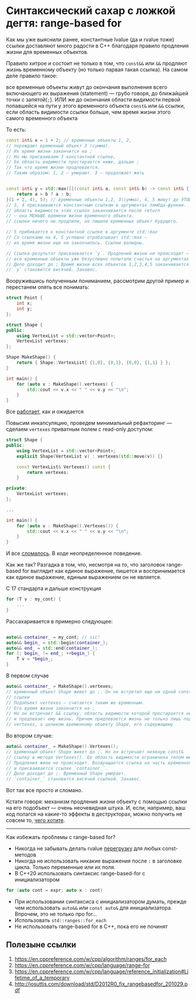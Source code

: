 # Синтаксический сахар с ложкой дегтя: range-based for

Как мы уже выяснили ранее, константные lvalue (да и rvalue тоже) ссылки доставляют много радости в C++ благодаря правило продления жизни для временных объектов.

Правило хитрое и состоит не только в том, что `const&&` или `&&` продляют жизнь временному объекту (но только парвая такая ссылка). На самом деле правило такое:

все временные объекты живут до окончания выполнения всего включающего их выражения (statement) — грубо говоря, до ближайшей точки с запятой(`;`). 
ИЛИ же до окончания области видимости первой попавшейся на пути у этого временного объекта `const&` или `&&` ссылки, если область видимости ссылки больше, чем время жизни этого самого временного объекта 

То есть:

```C++
const int& x = 1 + 2; // временные объекты 1, 2, 
// порождают временный объект 3 (сумма). 
// Их время жизни закончится на ; 
// Но мы присваиваем 3 константной ссылке, 
// Ее область видимости простирается ниже, дальше ;
// Так что время жизни продлевается. 
// Таким образом: 1, 2 — умирают. 3 — продолжает жить


const int& y = std::max([](const int& a, const int& b) -> const int& {
    return a > b ? a : b;
}(1 + 2, 4), 5); // временные объекты 1,2, 3(сумма), 4, 5 живут до ЭТОЙ ;
// 3, 4 присваиваются константным ссылкам в аргументах лямбда-функии.
// область видимости этих ссылок заканчивается после return
// — она МЕНЬШЕ времени жизни временного объекта. 
// ссылки ничего не продлили, но лишили временных объект будущего.

// 5 прибивается к константной ссылке в аргументе std::max
// Со ссылками на 4, 5 успешно отрабатывает std::max — 
// их время жизни еще не закончилось. Ссылки валидны.

// Ссылка-результат присваевается `y`. Продлений жизни не происходит —
// все временные объекты уже безуспешно попытали счастья на аргументах функций.
// Дело доходит до ; Время жизни всех объектов 1,2,3,4,5 заканчивается.
// `y` становится висячей. Занавес.
```


Вооружившись полученным пониманием, рассмотрим другой пример и перестанем опять все понимать:

```C++
struct Point {
    int x;
    int y;
};

struct Shape {
public:
    using VertexList = std::vector<Point>;
    VertexList vertexes;
};

Shape MakeShape() {
    return { Shape::VertexList{ {1,0}, {0,1}, {0,0}, {1,1} } };
}

int main() {
    for (auto v : MakeShape().vertexes) {
        std::cout << v.x << " " << v.y << "\n";
    }
}
```
Все [работает](https://godbolt.org/z/r1zbzK), как и ожидается

Повысим инкапсуляцию, проведем минимальный рефакторинг — сделаем `vertexes` приватным полем с read-only доступом:

```C++
struct Shape {
public:
    using VertexList = std::vector<Point>;
    explicit Shape(VertexList v) : vertexes(std::move(v)) {}

    const VertexList& Vertexes() const {
        return vertexes;
    }

private:  
    VertexList vertexes;
};

...

int main() {
    for (auto v : MakeShape().Vertexes()) {
        std::cout << v.x << " " << v.y << "\n";
    }
}
```

И все [сломалось](https://godbolt.org/z/Ejq745). В коде неопределенное поведение.

Как же так? Разгадка в том, что, несмотря на то, что заголовок range-based for выглядит как единое выражение, пишется и воспринимается как единое выражение, единым выражением он не является.

С 17 стандарта и дальше конструкция
```C++
for (T v : my_cont) {
    ...
}
```
Рассахаривается в примерно следующее:
```C++

auto&& container_ = my_cont; // sic!
auto&& begin_ = std::begin(container_);
auto&& end_ = std::end(container_);
for (; begin_ != end_; ++begin_) {
    T v = *begin_;
} 
```

В первом случае
```C++
auto&& container_ = MakeShape().vertexes;
// временный объект Shape живет до ;. Он не встретил еще ни одной const& или &&
// ссылки
// Подобъект vertexes — считается таким же временным. 
// Его время жизни закончится на ;
// Но он встречает && ссылку, область видимости которой простирается ниже
// и продлевает ему жизнь. Причем придлевается жизнь не только лишь подобъекту
// vertexes, а целиком временному объекту Shape, его содержащему
```

Во втором случае:
```C++
auto&& container_ = MakeShape().Vertexes();
// временный объект Shape живет до ;. Но он встречает неявную const& 
// ссылку в методе Vertexes(). Ее область видимости ограничена телом метода.
// Продления жини не происходит. Возвращается ссылка на часть временного объекта
// и присваивается ссылке `container_`. 
// Дело доходит до ;. Временный Shape умирает.
// `container_` становится висячей ссылкой. Занавес.
```

Вот так все просто и сломано.

Кстати говоря: механизм продления жизни объекту с помощью ссылки на его подобъект — очень неочевидная штука. И, если, например, ваш код полагся на какие-то эффекты в деструкторах, можно получить не совсем то, [чего хотите](https://godbolt.org/z/9M946o).

---

Как избежать проблемы с range-based for?

- Никогда не забывать делать rvalue [перегрузку](https://godbolt.org/z/TPYzEj) для любых const-методов
- Никогда не использовать никакие выражения после `:` в заголовке цикла. Только переменные или их поля.
- В C++20 использовать синтаксис range-based-for с инициализатором
```C++
for (auto cont = expr; auto x : cont)
```
- При использовании синтаксиса с инициализатором думать, прежде чем использовать
`auto&&` или `const auto&` для инициализатора. Впрочем, это не только про for... 
- Использовать `std::ranges::for_each`
- Не использовать range-based for в C++, пока его не починят

## Полезыне ссылки
1. https://en.cppreference.com/w/cpp/algorithm/ranges/for_each
2. https://en.cppreference.com/w/cpp/language/range-for
3. https://en.cppreference.com/w/cpp/language/reference_initialization#Lifetime_of_a_temporary
4. http://josuttis.com/download/std/D2012R0_fix_rangebasedfor_201029.pdf

